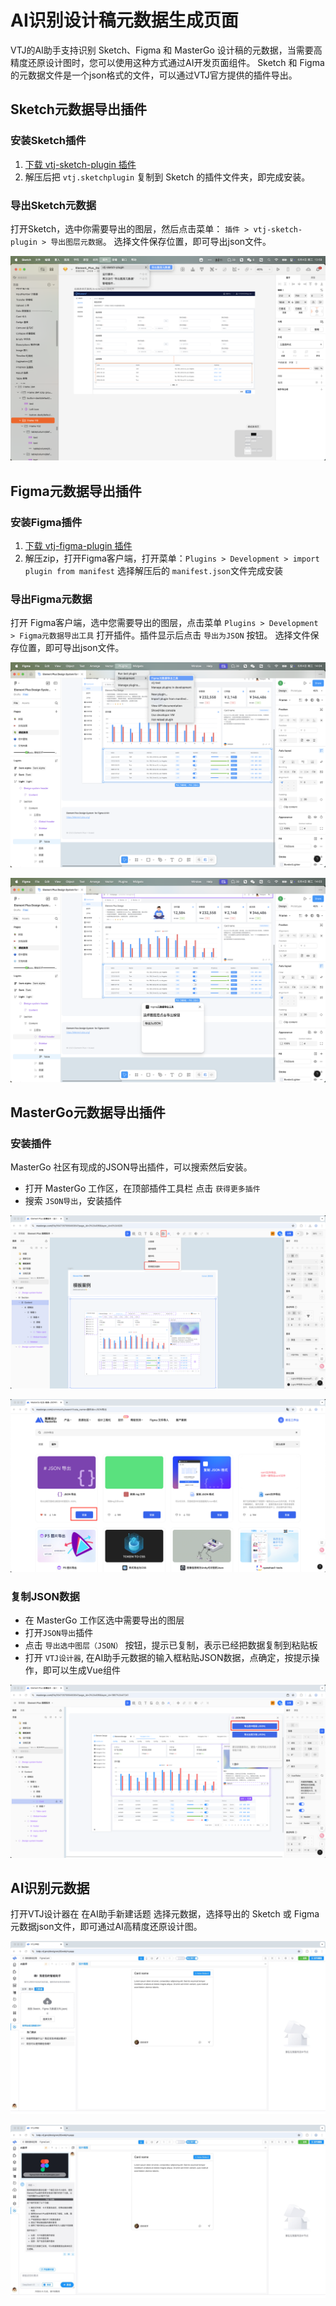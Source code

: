 # AI识别设计稿元数据生成页面

VTJ的AI助手支持识别 Sketch、Figma 和 MasterGo 设计稿的元数据，当需要高精度还原设计图时，您可以使用这种方式通过AI开发页面组件。 Sketch 和 Figma 的元数据文件是一个json格式的文件，可以通过VTJ官方提供的插件导出。

## Sketch元数据导出插件

### 安装Sketch插件

1. [下载 vtj-sketch-plugin 插件](https://gitee.com/newgateway/vtj-sketch-plugin/raw/master/vtj.sketchplugin.zip)
1. 解压后把 `vtj.sketchplugin` 复制到 Sketch 的插件文件夹，即完成安装。

### 导出Sketch元数据

打开Sketch，选中你需要导出的图层，然后点击菜单： `插件 > vtj-sketch-plugin > 导出图层元数据`。 选择文件保存位置，即可导出json文件。

![](../assets/meta/1.png)

## Figma元数据导出插件

### 安装Figma插件

1. [下载 vtj-figma-plugin 插件](https://gitee.com/newgateway/vtj-figma-plugin/raw/master/vtj-figma-plugin.zip)
1. 解压zip，打开Figma客户端，打开菜单：`Plugins > Development > import plugin from manifest` 选择解压后的 `manifest.json`文件完成安装

### 导出Figma元数据

打开 Figma客户端，选中您需要导出的图层，点击菜单 `Plugins > Development > Figma元数据导出工具` 打开插件。插件显示后点击 `导出为JSON` 按钮。 选择文件保存位置，即可导出json文件。

![](../assets/meta/2.png)

![](../assets/meta/3.png)

## MasterGo元数据导出插件

### 安装插件

MasterGo 社区有现成的JSON导出插件，可以搜索然后安装。

- 打开 MasterGo 工作区，在顶部插件工具栏 点击 `获得更多插件`
- 搜索 `JSON导出`，安装插件

![](../assets/meta/6.png)

![](../assets/meta/7.png)

### 复制JSON数据

- 在 MasterGo 工作区选中需要导出的图层
- 打开`JSON导出`插件
- 点击 `导出选中图层（JSON）` 按钮，提示已复制，表示已经把数据复制到粘贴板
- 打开 `VTJ设计器`, 在AI助手元数据的输入框粘贴JSON数据，点确定，按提示操作，即可以生成Vue组件

![](../assets/meta/8.png)

## AI识别元数据

打开VTJ设计器在 在AI助手新建话题 选择元数据，选择导出的 Sketch 或 Figma 元数据json文件，即可通过AI高精度还原设计图。

![](../assets/meta/4.png)

![](../assets/meta/5.png)
